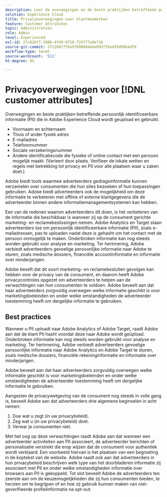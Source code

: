 ```yaml
---
description: Leer de overwegingen en de beste praktijken betreffende persoonlijk identificeerbare informatie (PII) die in Experience Cloud wordt geupload en gebruikt.
solution: Experience Cloud
title: Privacyoverwegingen voor klantkenmerken
feature: Customer Attributes
topic: Administration
role: Admin
level: Experienced
exl-id: 27c026ff-198b-4f49-9718-f25f77a9e716
source-git-commit: 2f126877f6a5f090884ebe093f35e4f6d90b4df6
workflow-type: tm+mt
source-wordcount: '511'
ht-degree: 0%

---
```


# Privacyoverwegingen voor [!DNL customer attributes]

Overwegingen en beste praktijken betreffende persoonlijk identificeerbare informatie (PII) die in Adobe Experience Cloud wordt geupload en gebruikt.

* Voornaam en achternaam
* Thuis of ander fysiek adres
* E-mailadres
* Telefoonnummer
* Sociale verzekeringsnummer
* Andere identificatiecode die fysieke of online contact met een persoon mogelijk maakt. (Varieert door plaats. Verifieer de lokale wetten en regels met betrekking tot privacy en PII voor alle plaatsen waar u zaken doet.)

Adobe biedt tools waarmee adverteerders gedragsinformatie kunnen verzamelen over consumenten die hun sites bezoeken of hun toepassingen gebruiken. Adobe biedt adverteerders ook de mogelijkheid om deze informatie te verbeteren met offline of externe klantgegevens die de adverteerder binnen andere informatiemanagementsystemen kan hebben.

Een van de redenen waarom adverteerders dit doen, is het verbeteren van de informatie die beschikbaar is wanneer zij op de consument gerichte marketing- en reclamebeslissingen nemen. Adobe Analytics en Target staan adverteerders toe om persoonlijk identificeerbare informatie (PII), zoals e-mailadressen, pas te uploaden nadat deze is gehasht om het contact met de persoon onmogelijk te maken. Onderbroken informatie kan nog steeds worden gebruikt voor analyse en marketing. Ter herinnering, Adobe verbiedt adverteerders gevoelige persoonlijke informatie naar Adobe te sturen, zoals medische dossiers, financiële accountinformatie en informatie over minderjarigen.

Adobe beseft dat dit soort marketing- en reclamebesluiten gevolgen kan hebben voor de privacy van de consument, en daarom heeft Adobe privacycontroles opgezet om adverteerders te helpen aan de verwachtingen van hun consumenten te voldoen. Adobe beveelt aan dat haar adverteerders zorgvuldig overwegen welke informatie geschikt is voor marketingdoeleinden en onder welke omstandigheden de adverteerder toestemming heeft om dergelijke informatie te gebruiken.

## Best practices

Wanneer u PII uploadt naar Adobe Analytics of Adobe Target, raadt Adobe aan dat de klant PII hasht voordat deze naar Adobe wordt geüpload. Onderbroken informatie kan nog steeds worden gebruikt voor analyse en marketing. Ter herinnering, Adobe verbiedt adverteerders gevoelige persoonlijke informatie naar Adobe Analytics en Adobe Target te sturen, zoals medische dossiers, financiële rekeninginformatie en informatie over minderjarigen.

Adobe beveelt aan dat haar adverteerders zorgvuldig overwegen welke informatie geschikt is voor marketingdoeleinden en onder welke omstandigheden de adverteerder toestemming heeft om dergelijke informatie te gebruiken.

Aangezien de privacywetgeving van de consument nog steeds in volle gang is, beveelt Adobe aan dat adverteerders drie algemene beginselen in acht nemen:

1. Doe wat u zegt (in uw privacybeleid).
1. Zeg wat u (in uw privacybeleid) doet.
1. Verwar je consumenten niet.

Met het oog op deze verwachtingen raadt Adobe aan dat wanneer een adverteerder activiteiten aan PII associeert, de adverteerder berichten of personalisatie verstrekt die erop wijzen dat de consument voor authentiek wordt verklaard. Een voorbeeld hiervan is het plaatsen van een begroeting in de koptekst van de website. Adobe raadt ook aan dat adverteerders in hun privacybeleid beschrijven welk type van het doorbladeren informatie zij associeert met PII en onder welke omstandigheden informatie over browsers aan PII is gekoppeld. Tot slot beveelt Adobe de adverteerders ten zeerste aan om de keuzemogelijkheden die zij hun consumenten bieden, te herzien om te begrijpen of en hoe zij gebruik kunnen maken van niet-geverifieerde profielinformatie na opt-out.
